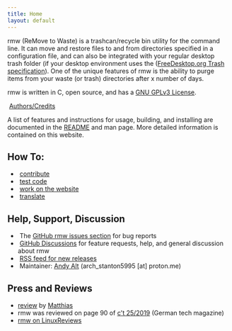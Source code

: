 ```yaml
---
title: Home
layout: default
---
```


<div class="w3-container">

  <p>rmw (ReMove to Waste) is a trashcan/recycle bin utility for the command
  line. It can move and restore files to and from directories specified in a
  configuration file, and can also be integrated with your regular desktop
  trash folder (if your desktop environment uses the (<a
  href="https://specifications.freedesktop.org/trash-spec/trashspec-latest.html">FreeDesktop.org
  Trash specification</a>). One of the unique features of rmw is the ability
  to purge items from your waste (or trash) directories after x number of
  days.</p>

  <p>
  rmw is written in C, open source, and has a <a href="https://github.com/theimpossibleastronaut/rmw/blob/master/COPYING">GNU
  GPLv3 License</a>.
  </p>

  <p>
  <span class="fas fa-clipboard-list
  fa-fw"></span>&nbsp;<a href="https://github.com/theimpossibleastronaut/rmw/blob/master/AUTHORS.md">Authors/Credits</a>
  </p>

  <p>A list of features and instructions for usage, building, and
  installing are documented in the <a
  href="https://github.com/theimpossibleastronaut/rmw/blob/master/README.md">README</a>
  and man page. More detailed information is contained on this
  website.</p>
</div>

## How To:
<ul class="w3-ul">
  <li><span class="fas fa-hands-helping fa-fw"></span>&nbsp;<a href="https://github.com/theimpossibleastronaut/rmw/blob/master/CONTRIBUTING.md">contribute</a></li>
  <li><span class="fas fa-code fa-fw"></span>&nbsp;<a href="/code-testing.html">test code</a></li>
  <li><span class="fas fa-code fa-fw"></span>&nbsp;<a href="/website-design.html">work on the website</a></li>
  <li><span class="fas fa-language fa-fw"></span>&nbsp;<a href="/translating.html">translate</a></li>
</ul>

<h2 id="support">Help, Support, Discussion</h2>
<ul class="w3-ul">
  <li><span class="fas fa-bug fa-fw"></span>&nbsp;The <a href="https://github.com/theimpossibleastronaut/rmw/issues">GitHub rmw issues section</a> for bug reports</li>
  <li><span class="fas fa-comments fa-fw"></span>&nbsp;<a href="https://github.com/theimpossibleastronaut/rmw/discussions">GitHub Discussions</a> for feature requests, help, and general discussion about rmw</li>
  <li><span class="fas fa-rss fa-fw"></span>&nbsp;<a href="https://github.com/theimpossibleastronaut/rmw/releases.atom">RSS feed for new releases</a></li>
  <li><span class="fas fa-at fa-fw"></span>&nbsp;Maintainer: <a href="https://github.com/andy5995/">Andy Alt</a> (arch_stanton5995 [at] proton.me)</li>
</ul>

<h2>Press and Reviews</h2>
<ul>
  <li><a href="https://openwebcraft.com/til-rmw-remove-to-waste/">review</a> by <a href="https://openwebcraft.com/about/">Matthias</a></li>
  <li>rmw was reviewed on page 90 of <a href="https://shop.heise.de/ct-25-2019/PDF">c't 25/2019</a> (German tech magazine)</li>
  <li><a href="https://linuxreviews.org/Rmw">rmw on LinuxReviews</a></li>
</ul>


